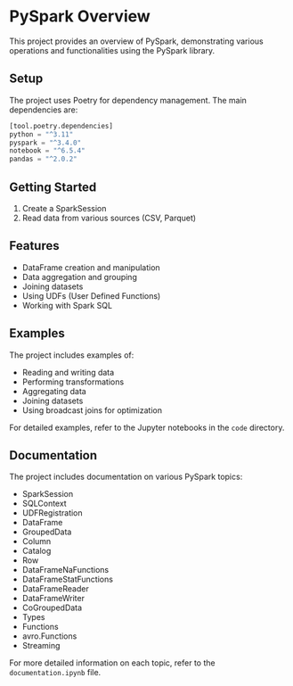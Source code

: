 # PySpark Overview

This project provides an overview of PySpark, demonstrating various operations and functionalities using the PySpark library.

## Setup

The project uses Poetry for dependency management. The main dependencies are:
```python
[tool.poetry.dependencies]
python = "^3.11"
pyspark = "^3.4.0"
notebook = "^6.5.4"
pandas = "^2.0.2"
```


## Getting Started

1. Create a SparkSession
2. Read data from various sources (CSV, Parquet)

## Features

- DataFrame creation and manipulation
- Data aggregation and grouping
- Joining datasets
- Using UDFs (User Defined Functions)
- Working with Spark SQL

## Examples

The project includes examples of:

- Reading and writing data
- Performing transformations
- Aggregating data
- Joining datasets
- Using broadcast joins for optimization

For detailed examples, refer to the Jupyter notebooks in the `code` directory.

## Documentation

The project includes documentation on various PySpark topics:

- SparkSession
- SQLContext
- UDFRegistration
- DataFrame
- GroupedData
- Column
- Catalog
- Row
- DataFrameNaFunctions
- DataFrameStatFunctions
- DataFrameReader
- DataFrameWriter
- CoGroupedData
- Types
- Functions
- avro.Functions
- Streaming

For more detailed information on each topic, refer to the `documentation.ipynb` file.
